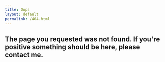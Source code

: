 ```yaml
---
title: Oops
layout: default
permalink: /404.html
---
```


<div class="d-flex justify-content-center align-items-center" id="main">
    <div class="inline-block align-middle">
        <h2 class="font-weight-normal lead" id="desc">The page you requested was not found. If you're positive something should be here, please contact me.</h2>
    </div>
</div>

